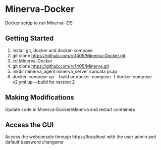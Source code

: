 # Minerva-Docker
Docker setup to run Minerva-IDS

## Getting Started
1. Install git, docker and docker-compose
2. git clone https://github.com/rc1405/Minerva-Docker.git
3. cd Minerva-Docker
4. git clone https://github.com/rc1405/Minerva.git
5. mkdir minerva_agent minerva_server suricata pcap
6. docker-compose up --build or docker-compose -f docker-compose-v2.yml up --build for version 2

## Making Modifications
Update code in Minerva-Docker/Minerva and restart containers

## Access the GUI
Access the webconsole through https://localhost with the user admin and default password changeme
